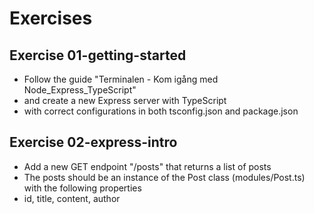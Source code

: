 # Exercises

## Exercise 01-getting-started
- Follow the guide "Terminalen - Kom igång med Node_Express_TypeScript"
- and create a new Express server with TypeScript
- with correct configurations in both tsconfig.json and package.json

## Exercise 02-express-intro
- Add a new GET endpoint "/posts" that returns a list of posts
- The posts should be an instance of the Post class (modules/Post.ts) with the following properties
- id, title, content, author
